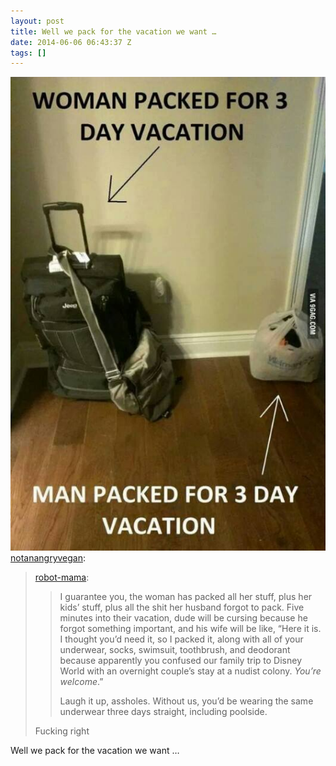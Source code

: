 ```yaml
---
layout: post
title: Well we pack for the vacation we want …
date: 2014-06-06 06:43:37 Z
tags: []
---
```

![](/media/2014/06/87967985199.jpg)
[notanangryvegan](http://notanangryvegan.tumblr.com/post/73004767286/robot-mama-i-guarantee-you-the-woman-has):

> [robot-mama](http://robot-mama.tumblr.com/post/72663379557/i-guarantee-you-the-woman-has-packed-all-her):
> 
> > I guarantee you, the woman has packed all her stuff, plus her kids’ stuff, plus all the shit her husband forgot to pack. Five minutes into their vacation, dude will be cursing because he forgot something important, and his wife will be like, “Here it is. I thought you’d need it, so I packed it, along with all of your underwear, socks, swimsuit, toothbrush, and deodorant because apparently you confused our family trip to Disney World with an overnight couple’s stay at a nudist colony. _You’re welcome_.”
> > 
> > Laugh it up, assholes. Without us, you’d be wearing the same underwear three days straight, including poolside.
> 
> Fucking right

Well we pack for the vacation we want …
